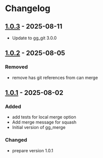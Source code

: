 # Changelog

## [1.0.3] - 2025-08-11

- Update to gg\_git 3.0.0

## [1.0.2] - 2025-08-05

### Removed

- remove has git references from can merge

## [1.0.1] - 2025-08-02

### Added

- add tests for local merge option
- Add merge message for squash
- Initial version of gg\_merge

### Changed

- prepare version 1.0.1

[1.0.3]: https://github.com/inlavigo/gg_merge/compare/1.0.2...1.0.3
[1.0.2]: https://github.com/inlavigo/gg_merge/compare/1.0.1...1.0.2
[1.0.1]: https://github.com/inlavigo/gg_merge/tag/%tag
